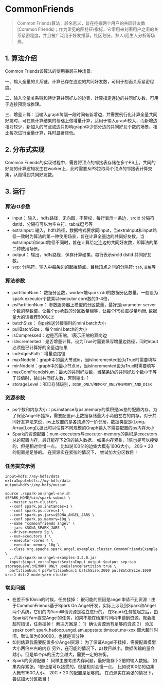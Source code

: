 # CommonFriends

>Common Friends算法，顾名思义，旨在挖掘两个用户的共同好友数(Common Friends)；作为常见的图特征/指标，它常用来刻画用户之间的关系紧密程度，并且被广泛用于好友推荐，社区划分，熟人/陌生人分析等场景。

## 1. 算法介绍

Common Friends该算法的使用兼顾三种场景:

一、输入全量的关系链，计算已存在连边的共同好友数，可用于刻画关系紧密程度。

二、输入全量关系链和待计算共同好友的边表，计算指定连边的共同好友数，可用于连接预测或推理。

三、增量计算：当输入graph每隔一段时间有新增边，并需要例行化计算全量共同好友时，可在原计算结果的基础上做增量计算，适用于输入graph较大，而新增边相对较少，新加入的节点或边只影响graph中少部分边的共同好友个数的场景，相比每次进行全量计算，耗时显著降低。

## 2. 分布式实现

Common Friends的实现过程中，需要将顶点的邻接表存储在多个PS上。共同的好友的计算逻辑发生在worker上，此时需要从PS拉取两个顶点的邻接表计算交集，从而得到共同好友数。



## 3. 运行

### 算法IO参数
  - input： 输入，hdfs路径，无向图，不带权，每行表示一条边，srcId 分隔符 dstId，分隔符可以为空白符、tab或逗号等
  - extraInput: 输入，hdfs路径，数据格式要求同input，当extraInput和input路径一致时为算法的第一种使用场景，旨在计算全量边的共同好友数。当extraInput和input路径不同时，旨在计算给定连边的共同好友数，即算法的第二种使用场景。
  - output： 输出，hdfs路径，保存计算结果。每行表示srcId dstId 共同好友数。
  - sep: 分隔符，输入中每条边的起始顶点、目标顶点之间的分隔符: `tab`, `空格`等
### 算法参数
  - partitionNum： 数据分区数，worker端spark rdd的数据分区数量，一般设为spark executor个数乘以executor core数的3-4倍，
  - psPartitionNum： 参数服务器上模型的分区数量，最好是parameter server个数的整数倍，让每个ps承载的分区数量相等，让每个PS负载尽量均衡, 数据量大的话推荐500以上
  - batchSize： 向ps推送邻接表时的mini batch大小
  - pullBatchSize： 每个mini batch的大小
  - isCompressed：边是否压缩，1表示压缩的双向边
  - isIncremented：是否增量计算，设为True时需要填写增量边路径，同时input必须是已计算好的全量边结果
  - incEdgesPath：增量边路径
  - maxNodeId：graph中的最大节点id，当isIncremented设为True时需要填写
  - minNodeId：graph中的最小节点id，当isIncremented设为True时需要填写
  - maxComFriendsNum：最大的共同好友数，当某条边的共同好友个数小于等于该值时，输出共同好友数，否则输出-1
  - storageLevel：RDD存储级别，`DISK_ONLY`/`MEMORY_ONLY`/`MEMORY_AND_DISK`

### 资源参数

- ps个数和内存大小：ps.instance与ps.memory的乘积是ps总的配置内存。为了保证Angel不挂掉，需要配置ps上数据存储量大小两倍左右的内存。对于共同好友算法来说，ps上放置的是各顶点的一阶邻居，数据类型是(Long，Array[Long]),据此可以估算不同规模的Graph输入下需要配置的ps内存大小
- Spark的资源配置：num-executors与executor-memory的乘积是executors总的配置内存，最好能存下2倍的输入数据。 如果内存紧张，1倍也是可以接受的，但是相对会慢一点。 比如说100亿的边集大概有160G大小， 20G * 20 的配置是足够的。 在资源实在紧张的情况下， 尝试加大分区数目！

### 任务提交示例

```
input=hdfs://my-hdfs/data
extraInput=hdfs://my-hdfs/data
output=hdfs://my-hdfs/output

source ./spark-on-angel-env.sh
$SPARK_HOME/bin/spark-submit \
  --master yarn-cluster\
  --conf spark.ps.instances=1 \
  --conf spark.ps.cores=1 \
  --conf spark.ps.jars=$SONA_ANGEL_JARS \
  --conf spark.ps.memory=10g \
  --name "commonfriends angel" \
  --jars $SONA_SPARK_JARS  \
  --driver-memory 5g \
  --num-executors 1 \
  --executor-cores 4 \
  --executor-memory 10g \
  --class org.apache.spark.angel.examples.cluster.CommonFriendsExample \
  ../lib/spark-on-angel-examples-3.2.0.jar
  input:$input extraInput:$extraInput output:$output sep:tab storageLevel:MEMORY_ONLY useBalancePartition:true \
  partitionNum:4 psPartitionNum:1 batchSize:3000 pullBatchSize:1000 src:1 dst:2 mode:yarn-cluster
```



### 常见问题
  - 在差不多10min的时候，任务挂掉： 很可能的原因是angel申请不到资源！由于CommonFriends基于Spark On Angel开发，实际上涉及到Spark和Angel两个系统，它们的向Yarn申请资源是独立进行的。 在Spark任务拉起之后，由Spark向Yarn提交Angel的任务，如果不能在给定时间内申请到资源，就会报超时错误，任务挂掉！ 解决方案是： 1）确认资源池有足够的资源 2） 添加spakr conf: spark.hadoop.angel.am.appstate.timeout.ms=xxx 调大超时时间，默认值为600000，也就是10分钟
  - 如何估算我需要配置多少Angel资源： 为了保证Angel不挂掉，需要配置模型大小两倍左右的内存 另外，在可能的情况下，ps数目越小，数据传输的量会越小，但是单个ps的压力会越大，需要一定的权衡。
  - Spark的资源配置： 同样主要考虑内存问题，最好能存下2倍的输入数据。 如果内存紧张，1倍也是可以接受的，但是相对会慢一点。 比如说100亿的边集大概有160G大小， 20G * 20 的配置是足够的。 在资源实在紧张的情况下， 尝试加大分区数目！
